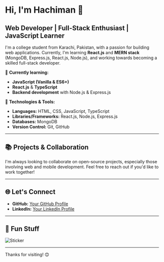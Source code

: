 # Hi, I'm Hachiman 👋

## Web Developer | Full-Stack Enthusiast | JavaScript Learner

I'm a college student from Karachi, Pakistan, with a passion for building web applications. Currently, I'm learning **React.js** and **MERN stack** (MongoDB, Express.js, React.js, Node.js), and working towards becoming a skilled full-stack developer.

🌱 **Currently learning:**  
- **JavaScript (Vanilla & ES6+)**  
- **React.js** & **TypeScript**  
- **Backend development** with Node.js & Express.js

🔧 **Technologies & Tools:**  
- **Languages:** HTML, CSS, JavaScript, TypeScript  
- **Libraries/Frameworks:** React.js, Node.js, Express.js  
- **Databases:** MongoDB  
- **Version Control:** Git, GitHub

---

## 📚 Projects & Collaboration

I'm always looking to collaborate on open-source projects, especially those involving web and mobile development. Feel free to reach out if you'd like to work together!

---

## 🌐 Let's Connect

- **GitHub:** [Your GitHub Profile](https://github.com/YourGitHubUsername)  
- **LinkedIn:** [Your LinkedIn Profile](https://www.linkedin.com)

---

## 🎉 Fun Stuff

![Sticker](https://media.giphy.com/media/26gsdxHTq9sHDiV7K/giphy.gif)

---

Thanks for visiting! 😊  
